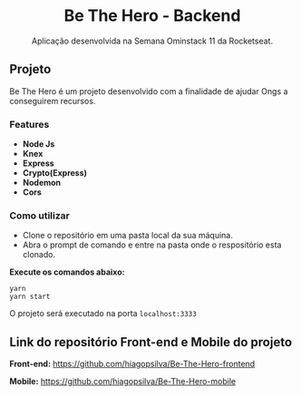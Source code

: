 <h1 align="center"> Be The Hero - Backend</h1>
<p align="center"> Aplicação desenvolvida na Semana Ominstack 11 da Rocketseat. </p>
 
## Projeto
Be The Hero é um projeto desenvolvido com a finalidade de ajudar Ongs a conseguirem recursos.

### Features

- **Node Js** 
- **Knex**
- **Express**
- **Crypto(Express)**
- **Nodemon**
- **Cors**

### Como utilizar

- Clone o repositório em uma pasta local da sua máquina.
- Abra o prompt de comando e entre na pasta onde o respositório esta clonado.

**Execute os comandos abaixo:**
```
yarn
yarn start
```

O projeto será executado na porta ```localhost:3333```

## Link do repositório Front-end e Mobile do projeto
**Front-end:** https://github.com/hiagopsilva/Be-The-Hero-frontend

**Mobile:** https://github.com/hiagopsilva/Be-The-Hero-mobile
